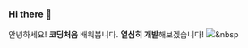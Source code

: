 ### Hi there 👋

안녕하세요!
**코딩처음** 배워봅니다.
**열심히 개발**해보겠습니다!
<img src="https://img.shields.io/badge/Python-3766AB?style=flat-square&logo=Python&logoColor=white"/></a>&nbsp


<!--
**doondoon1994/do#3776ABondoon1994** is a ✨ _special_ ✨ repository because its `README.md` (this file) appears on your GitHub profile.

Here are some ideas to get you started:

- 🔭 I’m currently working on ...
- 🌱 I’m currently learning ...
- 👯 I’m looking to collaborate on ...
- 🤔 I’m looking for help with ...
- 💬 Ask me about ...
- 📫 How to reach me: ...
- 😄 Pronouns: ...
- ⚡ Fun fact: ...
-->
